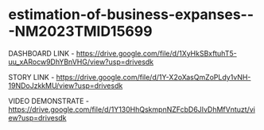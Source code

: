 # estimation-of-business-expanses---NM2023TMID15699

DASHBOARD LINK - https://drive.google.com/file/d/1XyHkSBxftuhT5-uu_xARocw9DhYBnVHG/view?usp=drivesdk

STORY LINK - https://drive.google.com/file/d/1Y-X2oXasQmZoPLdy1vNH-19NDoJzkkMU/view?usp=drivesdk

VIDEO DEMONSTRATE - https://drive.google.com/file/d/1Y130HhQskmpnNZFcbD6JIvDhMfVntuzt/view?usp=drivesdk
